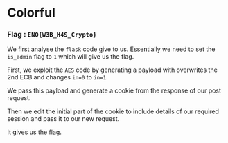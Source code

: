 # Colorful

### Flag : `ENO{W3B_H4S_Crypto}`

We first analyse the `flask` code give to us. Essentially we need to set the `is_admin` flag to `1` which will give us the flag.

First, we exploit the `AES` code by generating a payload with overwrites the 2nd ECB and changes `in=0` to `in=1`. 

We pass this payload and generate a cookie from the response of our post request.

Then we edit the initial part of the cookie to include details of our required session and pass it to our new request.

It gives us the flag.

